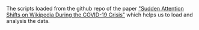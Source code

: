 
The scripts loaded from the github repo of the paper ["Sudden Attention Shifts on Wikipedia During the COVID-19 Crisis"](https://arxiv.org/pdf/2005.08505.pdf) which helps us to load and analysis the data.
